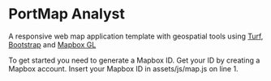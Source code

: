 # PortMap Analyst
A responsive web map application template with geospatial tools using [Turf](https://github.com/Turfjs/turf), [Bootstrap](https://getbootstrap.com/) and [Mapbox GL](https://www.mapbox.com/mapbox-gl-js/api/)

To get started you need to generate a Mapbox ID. Get your ID by creating a Mapbox account. Insert your Mapbox ID in assets/js/map.js on line 1. 
